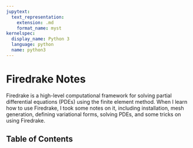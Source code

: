 ```yaml
---
jupytext:
  text_representation:
    extension: .md
    format_name: myst
kernelspec:
  display_name: Python 3
  language: python
  name: python3
---
```


# Firedrake Notes

Firedrake is a high-level computational framework for solving partial
differential equations (PDEs) using the finite element method.  When I learn how
to use Firedrake, I took some notes on it, including installation, mesh
generation, defining variational forms, solving PDEs, and some tricks on using
Firedrake. 

## Table of Contents
```{tableofcontents}
```